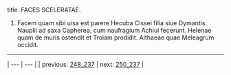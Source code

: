 title. FACES SCELERATAE.



1. Facem quam sibi uisa est parere Hecuba Cissei filia siue Dymantis. Nauplii ad saxa Capherea, cum naufragium Achiui fecerunt. Helenae quam de muris ostendit et Troiam prodidit. Althaeae quae Meleagrum occidit.



---

| --- | --- |
| previous: [248_237](../248_237/) | next: [250_237](../250_237/) |
